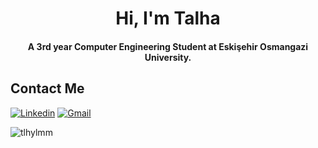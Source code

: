 <div align="center">
<h1 align="center">Hi, I'm Talha</h1>
<h4 align="center">A 3rd year Computer Engineering Student at Eskişehir Osmangazi University.</h4>
</div>

## Contact Me
<a href="https://linkedin.com/in/tlhylmm"><img alt="Linkedin" title="Talha Yılmam Linkedin" src="https://img.shields.io/badge/LinkedIn-0077B5?style=for-the-badge&logo=linkedin&logoColor=white"></a>
<a href="mailto:tlhylmm@gmail.com"><img alt="Gmail" title="Talha Yılmam Gmail" src="https://img.shields.io/badge/Gmail-D14836?style=for-the-badge&logo=gmail&logoColor=white"></a>


<img align="center" src="https://github-readme-stats-sigma-five.vercel.app/api/top-langs/?username=tlhylmm&layout=compact&theme=gotham&hide=html&card_width=330" alt="tlhylmm" /></p>
